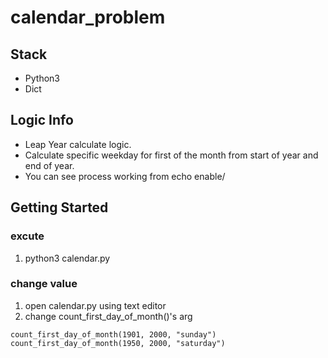 # calendar_problem
## Stack
* Python3
* Dict
## Logic Info
* Leap Year calculate logic.
* Calculate specific weekday for first of the month from start of year and end of year.
* You can see process working from echo enable/
## Getting Started
### excute
1. python3 calendar.py
### change value
1. open calendar.py using text editor
2. change count_first_day_of_month()'s arg
```
count_first_day_of_month(1901, 2000, "sunday")
count_first_day_of_month(1950, 2000, "saturday")